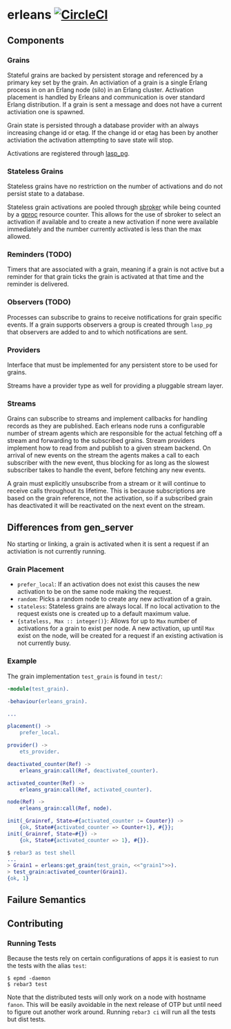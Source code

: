 erleans [![CircleCI](https://circleci.com/gh/GOFactory/erleans.svg?style=svg)](https://circleci.com/gh/GOFactory/erleans)
=====

## Components

### Grains

Stateful grains are backed by persistent storage and referenced by a primary key set by the grain. An activiation of a grain is a single Erlang process in on an Erlang node (silo) in an Erlang cluster. Activation placement is handled by Erleans and communication is over standard Erlang distribution. If a grain is sent a message and does not have a current activiation one is spawned.

Grain state is persisted through a database provider with an always increasing change id or etag. If the change id or etag has been by another activiation the activation attempting to save state will stop.

Activations are registered through [lasp_pg](https://github.com/lasp-lang/lasp_pg.git).

### Stateless Grains

Stateless grains have no restriction on the number of activations and do not persist state to a database.

Stateless grain activations are pooled through [sbroker](https://github.com/fishcakez/sbroker/) while being counted by a [gproc](https://github.com/uwiger/gproc/) resource counter. This allows for the use of sbroker to select an activation if available and to create a new activation if none were available immediately and the number currently activated is less than the max allowed.

### Reminders (TODO)

Timers that are associated with a grain, meaning if a grain is not active but a reminder for that grain ticks the grain is activated at that time and the reminder is delivered.

### Observers (TODO)

Processes can subscribe to grains to receive notifications for grain specific events. If a grain supports observers a group is created through `lasp_pg` that observers are added to and to which notifications are sent.

### Providers

Interface that must be implemented for any persistent store to be used for grains.

Streams have a provider type as well for providing a pluggable stream layer.

### Streams

Grains can subscribe to streams and implement callbacks for handling records as they are published. Each erleans node runs a configurable number of stream agents which are responsible for the actual fetching off a stream and forwarding to the subscribed grains. Stream providers implement how to read from and publish to a given stream backend. On arrival of new events on the stream the agents makes a call to each subscriber with the new event, thus blocking for as long as the slowest subscriber takes to handle the event, before fetching any new events.

A grain must explicitly unsubscribe from a stream or it will continue to receive calls throughout its lifetime. This is because subscriptions are based on the grain reference, not the activation, so if a subscribed grain has deactivated it will be reactivated on the next event on the stream.

## Differences from gen_server

No starting or linking, a grain is activated when it is sent a request if an activiation is not currently running.

### Grain Placement

* `prefer_local`: If an activation does not exist this causes the new activation to be on the same node making the request.
* `random`: Picks a random node to create any new activation of a grain.
* `stateless`: Stateless grains are always local. If no local activation to the request exists one is created up to a default maximum value.
* `{stateless, Max :: integer()}`: Allows for up to `Max` number of activations for a grain to exist per node. A new activation, up until `Max` exist on the node, will be created for a request if an existing activation is not currently busy.

### Example

The grain implementation `test_grain` is found in `test/`:

```erlang
-module(test_grain).

-behaviour(erleans_grain).

...

placement() ->
    prefer_local.

provider() ->
    ets_provider.

deactivated_counter(Ref) ->
    erleans_grain:call(Ref, deactivated_counter).

activated_counter(Ref) ->
    erleans_grain:call(Ref, activated_counter).

node(Ref) ->
    erleans_grain:call(Ref, node).

init(_Grainref, State=#{activated_counter := Counter}) ->
    {ok, State#{activated_counter => Counter+1}, #{}};
init(_Grainref, State=#{}) ->
    {ok, State#{activated_counter => 1}, #{}}.
```

```erlang
$ rebar3 as test shell
...
> Grain1 = erleans:get_grain(test_grain, <<"grain1">>).
> test_grain:activated_counter(Grain1).
{ok, 1}
```

## Failure Semantics

## Contributing

### Running Tests

Because the tests rely on certain configurations of apps it is easiest to run the tests with the alias `test`:

```
$ epmd -daemon
$ rebar3 test
```

Note that the distributed tests will only work on a node with hostname `fanon`. This will be easily avoidable in the next release of OTP but until need to figure out another work around. Running `rebar3 ci` will run all the tests but dist tests.
